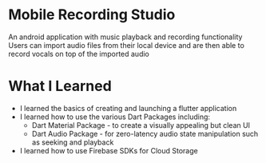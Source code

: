 # Mobile Recording Studio
An android application with music playback and recording functionality
Users can import audio files from their local device and are then able to record vocals on top of the imported audio

# What I Learned
* I learned the basics of creating and launching a flutter application
* I learned how to use the various Dart Packages including:
  * Dart Material Package - to create a visually appealing but clean UI 
  * Dart Audio Package - for zero-latency audio state manipulation such as seeking and playback
* I learned how to use Firebase SDKs for Cloud Storage 
